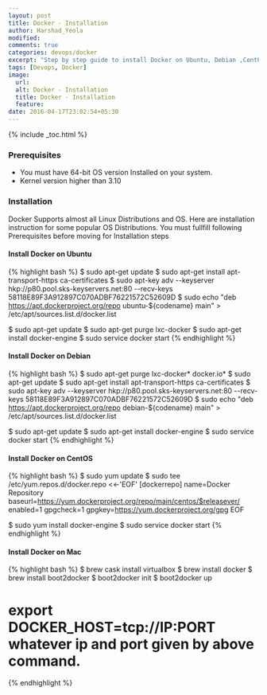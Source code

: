 ```yaml
---
layout: post
title: Docker - Installation
author: Harshad_Yeola
modified:
comments: true
categories: devops/docker
excerpt: "Step by step guide to install Docker on Ubuntu, Debian ,CentOS & Mac"
tags: [Devops, Docker]
image:
  url:
  alt: Docker - Installation
  title: Docker - Installation
  feature:
date: 2016-04-17T23:02:54+05:30
---
```



{% include _toc.html %}


### Prerequisites
- You must have 64-bit OS version Installed on your system.
- Kernel version higher than 3.10

### Installation

Docker Supports almost all Linux Distributions and OS. Here are installation instruction for some popular OS Distributions. You must fullfill following Prerequisites before moving for Installation steps

#### Install Docker on Ubuntu
{% highlight bash %}
$ sudo apt-get update
$ sudo apt-get install apt-transport-https ca-certificates
$ sudo apt-key adv --keyserver hkp://p80.pool.sks-keyservers.net:80 --recv-keys 58118E89F3A912897C070ADBF76221572C52609D
$ sudo echo "deb https://apt.dockerproject.org/repo ubuntu-${codename} main" > /etc/apt/sources.list.d/docker.list

$ sudo apt-get update
$ sudo apt-get purge lxc-docker
$ sudo apt-get install docker-engine
$ sudo service docker start
{% endhighlight %}

#### Install Docker on Debian

{% highlight bash %}
$ sudo apt-get purge lxc-docker* docker.io*
$ sudo apt-get update
$ sudo apt-get install apt-transport-https ca-certificates
$ sudo apt-key adv --keyserver hkp://p80.pool.sks-keyservers.net:80 --recv-keys 58118E89F3A912897C070ADBF76221572C52609D
$ sudo echo "deb https://apt.dockerproject.org/repo debian-${codename} main" > /etc/apt/sources.list.d/docker.list

$ sudo apt-get update
$ sudo apt-get install docker-engine
$ sudo service docker start
{% endhighlight %}

#### Install Docker on CentOS
{% highlight bash %}
$ sudo yum update
$ sudo tee /etc/yum.repos.d/docker.repo <<-'EOF'
[dockerrepo]
name=Docker Repository
baseurl=https://yum.dockerproject.org/repo/main/centos/$releasever/
enabled=1
gpgcheck=1
gpgkey=https://yum.dockerproject.org/gpg
EOF

$ sudo yum install docker-engine
$ sudo service docker start
{% endhighlight %}

#### Install Docker on Mac
{% highlight bash %}
$ brew cask install virtualbox
$ brew install docker
$ brew install boot2docker
$ boot2docker init
$ boot2docker up
# export DOCKER_HOST=tcp://IP:PORT whatever ip and port given by above command.
{% endhighlight %}

